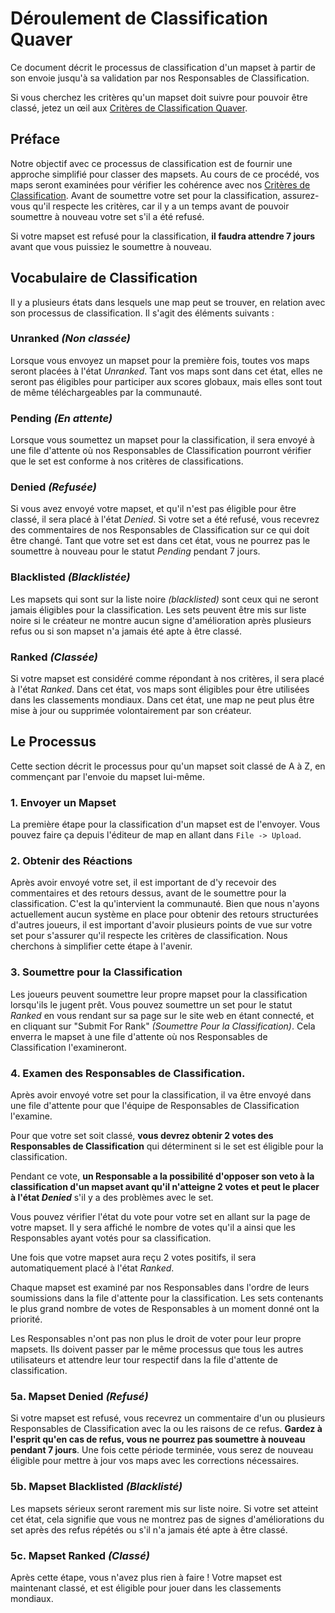 # Déroulement de Classification Quaver

Ce document décrit le processus de classification d'un mapset à partir de son envoie jusqu'à sa validation par nos Responsables de Classification.

Si vous cherchez les critères qu'un mapset doit suivre pour pouvoir être classé, jetez un œil aux [Critères de Classification Quaver](/Ranking/Criteria).

## Préface

Notre objectif avec ce processus de classification est de fournir une approche simplifié pour classer des mapsets. Au cours de ce procédé, vos maps seront examinées pour vérifier les cohérence avec nos [Critères de Classification](/Ranking/Criteria). Avant de soumettre votre set pour la classification, assurez-vous qu'il respecte les critères, car il y a un temps avant de pouvoir soumettre à nouveau votre set s'il a été refusé.

Si votre mapset est refusé pour la classification, **il faudra attendre 7 jours** avant que vous puissiez le soumettre à nouveau.

## Vocabulaire de Classification

Il y a plusieurs états dans lesquels une map peut se trouver, en relation avec son processus de classification. Il s'agit des éléments suivants :

### Unranked *(Non classée)*

Lorsque vous envoyez un mapset pour la première fois, toutes vos maps seront placées à l'état *Unranked*. Tant vos maps sont dans cet état, elles ne seront pas éligibles pour participer aux scores globaux, mais elles sont tout de même téléchargeables par la communauté.

### Pending *(En attente)*

Lorsque vous soumettez un mapset pour la classification, il sera envoyé à une file d'attente où nos Responsables de Classification pourront vérifier que le set est conforme à nos critères de classifications.

### Denied *(Refusée)*

Si vous avez envoyé votre mapset, et qu'il n'est pas éligible pour être classé, il sera placé à l'état *Denied*. Si votre set a été refusé, vous recevrez des commentaires de nos Responsables de Classification sur ce qui doit être changé. Tant que votre set est dans cet état, vous ne pourrez pas le soumettre à nouveau pour le statut *Pending* pendant 7 jours.

### Blacklisted *(Blacklistée)*

Les mapsets qui sont sur la liste noire *(blacklisted)* sont ceux qui ne seront jamais éligibles pour la classification. Les sets peuvent être mis sur liste noire si le créateur ne montre aucun signe d'amélioration après plusieurs refus ou si son mapset n'a jamais été apte à être classé.

### Ranked *(Classée)*

Si votre mapset est considéré comme répondant à nos critères, il sera placé à l'état *Ranked*. Dans cet état, vos maps sont éligibles pour être utilisées dans les classements mondiaux. Dans cet état, une map ne peut plus être mise à jour ou supprimée volontairement par son créateur.

## Le Processus

Cette section décrit le processus pour qu'un mapset soit classé de A à Z, en commençant par l'envoie du mapset lui-même.

### 1. Envoyer un Mapset

La première étape pour la classification d'un mapset est de l'envoyer. Vous pouvez faire ça depuis l'éditeur de map en allant dans `File -> Upload`.

### 2. Obtenir des Réactions

Après avoir envoyé votre set, il est important de d'y recevoir des commentaires et des retours dessus, avant de le soumettre pour la classification. C'est la qu'intervient la communauté. Bien que nous n'ayons actuellement aucun système en place pour obtenir des retours structurées d'autres joueurs, il est important d'avoir plusieurs points de vue sur votre set pour s'assurer qu'il respecte les critères de classification. Nous cherchons à simplifier cette étape à l'avenir.

### 3. Soumettre pour la Classification

Les joueurs peuvent soumettre leur propre mapset pour la classification lorsqu'ils le jugent prêt. Vous pouvez soumettre un set pour le statut *Ranked* en vous rendant sur sa page sur le site web en étant connecté, et en cliquant sur "Submit For Rank" *(Soumettre Pour la Classification)*. Cela enverra le mapset à une file d'attente où nos Responsables de Classification l'examineront.

### 4. Examen des Responsables de Classification.

Après avoir envoyé votre set pour la classification, il va être envoyé dans une file d'attente pour que l'équipe de Responsables de Classification l'examine.

Pour que votre set soit classé, **vous devrez obtenir 2 votes des Responsables de Classification** qui déterminent si le set est éligible pour la classification.

Pendant ce vote, **un Responsable a la possibilité d'opposer son veto à la classification d'un mapset avant qu'il n'atteigne 2 votes et peut le placer à l'état *Denied*** s'il y a des problèmes avec le set.

Vous pouvez vérifier l'état du vote pour votre set en allant sur la page de votre mapset. Il y sera affiché le nombre de votes qu'il a ainsi que les Responsables ayant votés pour sa classification.

Une fois que votre mapset aura reçu 2 votes positifs, il sera automatiquement placé à l'état *Ranked*.

Chaque mapset est examiné par nos Responsables dans l'ordre de leurs soumissions dans la file d'attente pour la classification. Les sets contenants le plus grand nombre de votes de Responsables à un moment donné ont la priorité.

Les Responsables n'ont pas non plus le droit de voter pour leur propre mapsets. Ils doivent passer par le même processus que tous les autres utilisateurs et attendre leur tour respectif dans la file d'attente de classification.

### 5a. Mapset Denied *(Refusé)*

Si votre mapset est refusé, vous recevrez un commentaire d'un ou plusieurs Responsables de Classification avec la ou les raisons de ce refus. **Gardez à l'esprit qu'en cas de refus, vous ne pourrez pas soumettre à nouveau pendant 7 jours**. Une fois cette période terminée, vous serez de nouveau éligible pour mettre à jour vos maps avec les corrections nécessaires.

### 5b. Mapset Blacklisted *(Blacklisté)*

Les mapsets sérieux seront rarement mis sur liste noire. Si votre set atteint cet état, cela signifie que vous ne montrez pas de signes d'améliorations du set après des refus répétés ou s'il n'a jamais été apte à être classé.

### 5c. Mapset Ranked *(Classé)*

Après cette étape, vous n'avez plus rien à faire ! Votre mapset est maintenant classé, et est éligible pour jouer dans les classements mondiaux.
